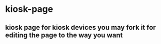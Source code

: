 # kiosk-page
## kiosk page for kiosk devices you may fork it for editing the page to the way you want
